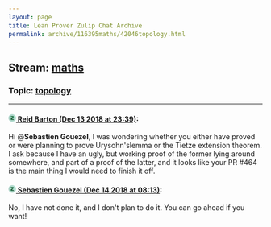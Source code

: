 ```yaml
---
layout: page
title: Lean Prover Zulip Chat Archive 
permalink: archive/116395maths/42046topology.html
---
```


## Stream: [maths](index.html)
### Topic: [topology](42046topology.html)

---

#### [![Click to go to Zulip](../../assets/img/zulip2.png) Reid Barton (Dec 13 2018 at 23:39)](https://leanprover.zulipchat.com/#narrow/stream/116395-maths/topic/topology/near/151738935):
Hi @**Sebastien Gouezel**, I was wondering whether you either have proved or were planning to prove Urysohn'slemma or the Tietze extension theorem.
I ask because I have an ugly, but working proof of the former lying around somewhere, and part of a proof of the latter, and it looks like your PR #464 is the main thing I would need to finish it off.

#### [![Click to go to Zulip](../../assets/img/zulip2.png) Sebastien Gouezel (Dec 14 2018 at 08:13)](https://leanprover.zulipchat.com/#narrow/stream/116395-maths/topic/topology/near/151759116):
No, I have not done it, and I don't plan to do it. You can go ahead if you want!

